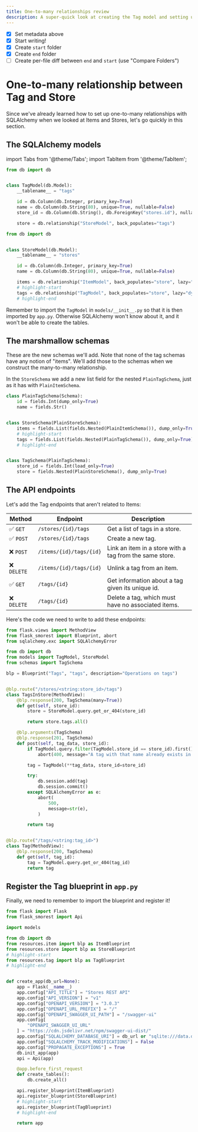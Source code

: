 ```yaml
---
title: One-to-many relationships review
description: A super-quick look at creating the Tag model and setting up the one-to-many relationship with Stores.
---
```


- [x] Set metadata above
- [x] Start writing!
- [x] Create `start` folder
- [x] Create `end` folder
- [ ] Create per-file diff between `end` and `start` (use "Compare Folders")

# One-to-many relationship between Tag and Store

Since we've already learned how to set up one-to-many relationships with SQLAlchemy when we looked at Items and Stores, let's go quickly in this section.

## The SQLAlchemy models

import Tabs from '@theme/Tabs';
import TabItem from '@theme/TabItem';

<div className="codeTabContainer">
<Tabs>
<TabItem value="tag" label="models/tag.py" default>

```python title="models/tag.py"
from db import db


class TagModel(db.Model):
    __tablename__ = "tags"

    id = db.Column(db.Integer, primary_key=True)
    name = db.Column(db.String(80), unique=True, nullable=False)
    store_id = db.Column(db.String(), db.ForeignKey("stores.id"), nullable=False)

    store = db.relationship("StoreModel", back_populates="tags")
```

</TabItem>
<TabItem value="store" label="models/store.py">

```python title="models/store.py"
from db import db


class StoreModel(db.Model):
    __tablename__ = "stores"

    id = db.Column(db.Integer, primary_key=True)
    name = db.Column(db.String(80), unique=True, nullable=False)

    items = db.relationship("ItemModel", back_populates="store", lazy="dynamic")
    # highlight-start
    tags = db.relationship("TagModel", back_populates="store", lazy="dynamic")
    # highlight-end
```

</TabItem>
</Tabs>
</div>

Remember to import the `TagModel` in `models/__init__.py` so that it is then imported by `app.py`. Otherwise SQLAlchemy won't know about it, and it won't be able to create the tables.

## The marshmallow schemas

These are the new schemas we'll add. Note that none of the tag schemas have any notion of "items". We'll add those to the schemas when we construct the many-to-many relationship.

In the `StoreSchema` we add a new list field for the nested `PlainTagSchema`, just as it has with `PlainItemSchema`.

```python title="schemas.py"
class PlainTagSchema(Schema):
    id = fields.Int(dump_only=True)
    name = fields.Str()


class StoreSchema(PlainStoreSchema):
    items = fields.List(fields.Nested(PlainItemSchema()), dump_only=True)
    # highlight-start
    tags = fields.List(fields.Nested(PlainTagSchema()), dump_only=True)
    # highlight-end


class TagSchema(PlainTagSchema):
    store_id = fields.Int(load_only=True)
    store = fields.Nested(PlainStoreSchema(), dump_only=True)
```

## The API endpoints

Let's add the Tag endpoints that aren't related to Items:


| Method     | Endpoint                | Description                                             |
| ---------- | ----------------------- | ------------------------------------------------------- |
| ✅ `GET`    | `/stores/{id}/tags`     | Get a list of tags in a store.                          |
| ✅ `POST`   | `/stores/{id}/tags`     | Create a new tag.                                       |
| ❌ `POST`   | `/items/{id}/tags/{id}` | Link an item in a store with a tag from the same store. |
| ❌ `DELETE` | `/items/{id}/tags/{id}` | Unlink a tag from an item.                              |
| ✅ `GET`    | `/tags/{id}`            | Get information about a tag given its unique id.        |
| ❌ `DELETE` | `/tags/{id}`            | Delete a tag, which must have no associated items.      |

Here's the code we need to write to add these endpoints:

```python title="resources/tag.py"
from flask.views import MethodView
from flask_smorest import Blueprint, abort
from sqlalchemy.exc import SQLAlchemyError

from db import db
from models import TagModel, StoreModel
from schemas import TagSchema

blp = Blueprint("Tags", "tags", description="Operations on tags")


@blp.route("/stores/<string:store_id>/tags")
class TagsInStore(MethodView):
    @blp.response(200, TagSchema(many=True))
    def get(self, store_id):
        store = StoreModel.query.get_or_404(store_id)

        return store.tags.all()

    @blp.arguments(TagSchema)
    @blp.response(201, TagSchema)
    def post(self, tag_data, store_id):
        if TagModel.query.filter(TagModel.store_id == store_id).first():
            abort(400, message="A tag with that name already exists in that store.")

        tag = TagModel(**tag_data, store_id=store_id)

        try:
            db.session.add(tag)
            db.session.commit()
        except SQLAlchemyError as e:
            abort(
                500,
                message=str(e),
            )

        return tag


@blp.route("/tags/<string:tag_id>")
class Tag(MethodView):
    @blp.response(200, TagSchema)
    def get(self, tag_id):
        tag = TagModel.query.get_or_404(tag_id)
        return tag
```

## Register the Tag blueprint in `app.py`

Finally, we need to remember to import the blueprint and register it!

```python title="app.py"
from flask import Flask
from flask_smorest import Api

import models

from db import db
from resources.item import blp as ItemBlueprint
from resources.store import blp as StoreBlueprint
# highlight-start
from resources.tag import blp as TagBlueprint
# highlight-end


def create_app(db_url=None):
    app = Flask(__name__)
    app.config["API_TITLE"] = "Stores REST API"
    app.config["API_VERSION"] = "v1"
    app.config["OPENAPI_VERSION"] = "3.0.3"
    app.config["OPENAPI_URL_PREFIX"] = "/"
    app.config["OPENAPI_SWAGGER_UI_PATH"] = "/swagger-ui"
    app.config[
        "OPENAPI_SWAGGER_UI_URL"
    ] = "https://cdn.jsdelivr.net/npm/swagger-ui-dist/"
    app.config["SQLALCHEMY_DATABASE_URI"] = db_url or "sqlite:///data.db"
    app.config["SQLALCHEMY_TRACK_MODIFICATIONS"] = False
    app.config["PROPAGATE_EXCEPTIONS"] = True
    db.init_app(app)
    api = Api(app)

    @app.before_first_request
    def create_tables():
        db.create_all()

    api.register_blueprint(ItemBlueprint)
    api.register_blueprint(StoreBlueprint)
    # highlight-start
    api.register_blueprint(TagBlueprint)
    # highlight-end

    return app
```